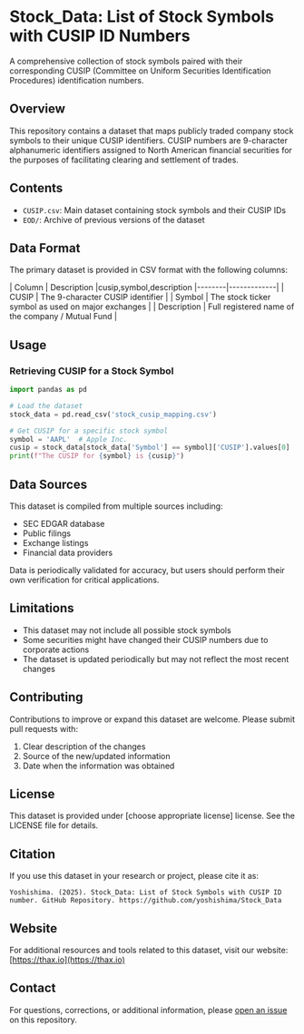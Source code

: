# Stock_Data: List of Stock Symbols with CUSIP ID Numbers

A comprehensive collection of stock symbols paired with their corresponding CUSIP (Committee on Uniform Securities Identification Procedures) identification numbers.

## Overview

This repository contains a dataset that maps publicly traded company stock symbols to their unique CUSIP identifiers. CUSIP numbers are 9-character alphanumeric identifiers assigned to North American financial securities for the purposes of facilitating clearing and settlement of trades.

## Contents

- `CUSIP.csv`: Main dataset containing stock symbols and their CUSIP IDs
- `EOD/`: Archive of previous versions of the dataset

## Data Format

The primary dataset is provided in CSV format with the following columns:

| Column | Description |cusip,symbol,description
|--------|-------------|
| CUSIP | The 9-character CUSIP identifier |
| Symbol | The stock ticker symbol as used on major exchanges |
| Description | Full registered name of the company / Mutual Fund |

## Usage

### Retrieving CUSIP for a Stock Symbol

```python
import pandas as pd

# Load the dataset
stock_data = pd.read_csv('stock_cusip_mapping.csv')

# Get CUSIP for a specific stock symbol
symbol = 'AAPL'  # Apple Inc.
cusip = stock_data[stock_data['Symbol'] == symbol]['CUSIP'].values[0]
print(f"The CUSIP for {symbol} is {cusip}")
```


## Data Sources

This dataset is compiled from multiple sources including:

- SEC EDGAR database
- Public filings
- Exchange listings
- Financial data providers

Data is periodically validated for accuracy, but users should perform their own verification for critical applications.

## Limitations

- This dataset may not include all possible stock symbols
- Some securities might have changed their CUSIP numbers due to corporate actions
- The dataset is updated periodically but may not reflect the most recent changes

## Contributing

Contributions to improve or expand this dataset are welcome. Please submit pull requests with:

1. Clear description of the changes
2. Source of the new/updated information
3. Date when the information was obtained

## License

This dataset is provided under [choose appropriate license] license. See the LICENSE file for details.

## Citation

If you use this dataset in your research or project, please cite it as:

```
Yoshishima. (2025). Stock_Data: List of Stock Symbols with CUSIP ID number. GitHub Repository. https://github.com/yoshishima/Stock_Data
```

## Website

For additional resources and tools related to this dataset, visit our website: [https://thax.io](https://thax.io)

## Contact

For questions, corrections, or additional information, please [open an issue](https://github.com/yoshishima/Stock_Data/issues) on this repository.
